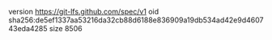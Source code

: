 version https://git-lfs.github.com/spec/v1
oid sha256:de5ef1337aa53216da32cb88d6188e836909a19db534ad42e9d460743eda4285
size 8506
